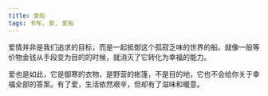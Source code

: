 ```yaml
---
title: 爱船
tags: 书写, 爱, 爱船
---
```



爱情并非是我们追求的目标，而是一起抵御这个孤寂乏味的世界的船。就像一般等价物金钱从手段变为目的的时候，就消灭了它转化为幸福的能力。

爱也是如此，它是御寒的衣物，是野营的帐篷，不是目的地，它也不会给你关于幸福全部的答案。有了爱，生活依然艰辛，但却有了滋味和暖意。

